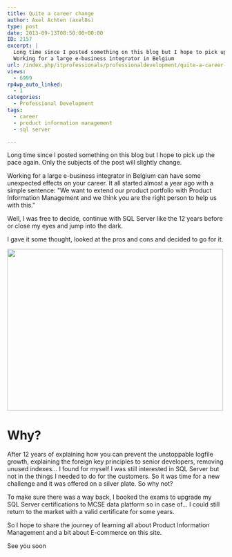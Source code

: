 ```yaml
---
title: Quite a career change
author: Axel Achten (axel8s)
type: post
date: 2013-09-13T08:50:00+00:00
ID: 2157
excerpt: |
  Long time since I posted something on this blog but I hope to pick up the pace again. Only the subjects of the post will slightly change.
  Working for a large e-business integrator in Belgium
url: /index.php/itprofessionals/professionaldevelopment/quite-a-career-change/
views:
  - 6999
rp4wp_auto_linked:
  - 1
categories:
  - Professional Development
tags:
  - career
  - product information management
  - sql server

---
```

Long time since I posted something on this blog but I hope to pick up the pace again. Only the subjects of the post will slightly change.
  
Working for a large e-business integrator in Belgium can have some unexpected effects on your career. It all started almost a year ago with a simple sentence: "We want to extend our product portfolio with Product Information Management and we think you are the right person to help us with this."
  
Well, I was free to decide, continue with SQL Server like the 12 years before or close my eyes and jump into the dark.
  
I gave it some thought, looked at the pros and cons and decided to go for it.

<div class="image_block">
  <a href="http://www.flickr.com/photos/simonk/4794640288/in/photolist-8iFMvS-8K1sP8-9GAiNZ-bPx25B-8TfF2B-asUwcB-asXa7A-asUwxR-asUvwX-asX92Y-asX9gJ-asUwFP-8QHDjD-8QHDjx-aBfrCB-7XhCeU-asX9C5-asX8T9-98Tq5c-bFtGiz-cW9GVh-cW9E4U-cWHzvU-cWbw17-cWJTp1-cW9EoQ-cWJ9nS-cWbvKQ-d78EiG-d78EoG-cWbv5G-cWJZmA-cW9Feq-fkpmvK-8CR1Hi-bEetC3-bT9dGv-bT9dEx-bT9dBt-bEetxu-bEetvL-bEetz1-bT9duP-b7CwFT-b7CwyR-bT9diz-bEetiE-bT9dfP-bT9dsB-bEetm9-bT9dqZ/lightbox/"><img alt="" src="https://lessthandot.z19.web.core.windows.net/wp-content/uploads/blogs/ITProfessionals/Axel/CarreerChange.jpg?mtime=1378996829" width="500" height="374" /></a>
</div>

# Why?

After 12 years of explaining how you can prevent the unstoppable logfile growth, explaining the foreign key principles to senior developers, removing unused indexes... I found for myself I was still interested in SQL Server but not in the things I needed to do for the customers. So it was time for a new challenge and it was offered on a silver plate. So why not?
  
To make sure there was a way back, I booked the exams to upgrade my SQL Server certifications to MCSE data platform so in case of... I could still return to the market with a valid certificate for some years.
  
So I hope to share the journey of learning all about Product Information Management and a bit about E-commerce on this site.

See you soon